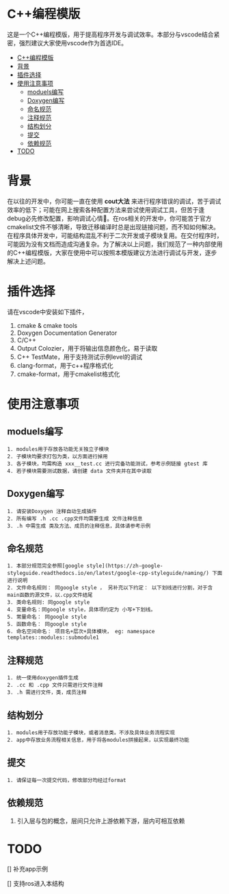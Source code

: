 # C++编程模版

这是一个C++编程模版，用于提高程序开发与调试效率。本部分与vscode结合紧密，强烈建议大家使用vscode作为首选IDE。

- [C++编程模版](#C++编程模版)
- [背景](#背景)
- [插件选择](#插件选择)
- [使用注意事项](#使用注意事项)
    - [moduels编写](#moduels编写)
    - [Doxygen编写](#Doxygen编写)
    - [命名规范](#命名规范)
    - [注释规范](#注释规范)
    - [结构划分](#结构划分)
    - [提交](#提交)
    - [依赖规范](#依赖规范)
- [TODO](#TODO)

# 背景

在以往的开发中，你可能一直在使用 **cout大法** 来进行程序错误的调试，苦于调试效率的低下；可能在网上搜索各种配置方法来尝试使用调试工具，但苦于逢debug必先修改配置，影响调试心情💢。在ros相关的开发中，你可能苦于官方cmakelist文件不够清晰，导致迁移编译时总是出现链接问题，而不知如何解决。在程序具体开发中，可能结构混乱不利于二次开发或子模块复用。在交付程序时，可能因为没有文档而造成沟通复杂。为了解决以上问题，我们规范了一种内部使用的C++编程模版，大家在使用中可以按照本模版建议方法进行调试与开发，逐步解决上述问题。

# 插件选择

请在vscode中安装如下插件，

1. cmake & cmake tools
2. Doxygen Documentation Generator
3. C/C++
4. Output Colozier，用于将输出信息颜色化，易于读取
5. C++ TestMate，用于支持测试示例level的调试
4. clang-format，用于c++程序格式化
5. cmake-format，用于cmakelist格式化

# 使用注意事项

## moduels编写
    1. modules用于存放各功能无关独立子模块
    2. 子模块均要求打包为类，以方面进行掉用
    3. 各子模块，均需构造 xxx__test.cc 进行完备功能测试，参考示例链接 gtest 库
    4. 若子模块需要测试数据，请创建 data 文件夹并在其中读取

## Doxygen编写
    1. 请安装Doxygen 注释自动生成插件
    2. 所有编写 .h .cc .cpp文件均需要生成 文件注释信息
    3. .h 中需生成 类及方法、成员的注释信息，具体请参考示例

## 命名规范
    1. 本部分规范完全参照[google style](https://zh-google-styleguide.readthedocs.io/en/latest/google-cpp-styleguide/naming/) 下面进行说明
    2. 文件命名规则： 同google style ， 另补充以下约定： 以下划线进行分割，对于含main函数的源文件，以.cpp文件结尾
    3. 类命名规则: 同google style
    4. 变量命名：同google style，具体项约定为 小写+下划线。
    5. 常量命名： 同google style
    5. 函数命名： 同google style
    6. 命名空间命名： 项目名+层次+具体模块， eg: namespace templates::modules::submodule1

## 注释规范
    1. 统一使用doxygen插件生成
    2. .cc 和 .cpp 文件只需进行文件注释
    3. .h 需进行文件，类，成员注释

## 结构划分
    1. modules用于存放功能子模块，或者消息类。不涉及具体业务流程实现
    2. app中存放业务流程相关信息，用于将各modules拼接起来，以实现最终功能

## 提交
    1. 请保证每一次提交代码，修改部分均经过format

## 依赖规范

1. 引入层与包的概念，层间只允许上游依赖下游，层内可相互依赖

# TODO

[] 补充app示例

[] 支持ros进入本结构